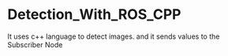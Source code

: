 # Detection_With_ROS_CPP
 It uses c++ language to detect images. and it sends values to the Subscriber Node
